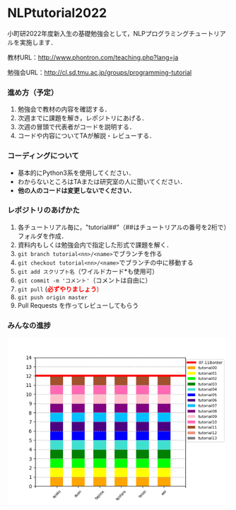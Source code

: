 # NLPtutorial2022

小町研2022年度新入生の基礎勉強会として，NLPプログラミングチュートリアルを実施します．

教材URL：http://www.phontron.com/teaching.php?lang=ja

勉強会URL：http://cl.sd.tmu.ac.jp/groups/programming-tutorial

### 進め方（予定）

1. 勉強会で教材の内容を確認する．
2. 次週までに課題を解き，レポジトリにあげる．
3. 次週の冒頭で代表者がコードを説明する．
4. コードや内容についてTAが解説・レビューする．

### コーディングについて

- 基本的にPython3系を使用してください．
- わからないところはTAまたは研究室の人に聞いてください．
- <b>他の人のコードは変更しないでください．</b>

### レポジトリのあげかた

1. 各チュートリアル毎に，"tutorial##"（##はチュートリアルの番号を2桁で）フォルダを作成．
2. 資料内もしくは勉強会内で指定した形式で課題を解く．
3. `git branch tutorial<nn>/<name>`でブランチを作る
4. `git checkout tutorial<nn>/<name>`でブランチの中に移動する
5. `git add スクリプト名`（ワイルドカード*も使用可）
6. `git commit -m 'コメント'`（コメントは自由に）
7. `git pull` (<span style="color:red;"><b>必ずやりましょう</b></font>)
8. `git push origin master`
9. Pull Requests を作ってレビューしてもらう

### みんなの進捗

![progress](progress.png)
